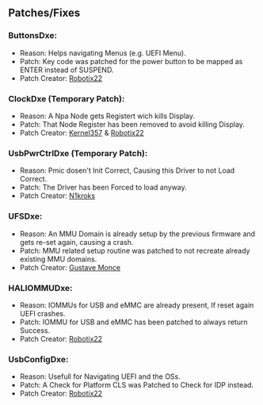 ## Patches/Fixes

### ButtonsDxe:

- Reason: Helps navigating Menus (e.g. UEFI Menu).
- Patch: Key code was patched for the power button to be mapped as ENTER instead of SUSPEND.
- Patch Creator: [Robotix22](https://github.com/Robotix22)

### ClockDxe (Temporary Patch):

- Reason: A Npa Node gets Registert wich kills Display.
- Patch: That Node Register has been removed to avoid killing Display.
- Patch Creator: [Kernel357](https://github.com/Kernel357) & [Robotix22](https://github.com/Robotix22)

### UsbPwrCtrlDxe (Temporary Patch):

- Reason: Pmic dosen't Init Correct, Causing this Driver to not Load Correct.
- Patch: The Driver has been Forced to load anyway.
- Patch Creator: [N1kroks](https://github.com/N1kroks)

### UFSDxe:

- Reason: An MMU Domain is already setup by the previous firmware and gets re-set again, causing a crash.
- Patch: MMU related setup routine was patched to not recreate already existing MMU domains.
- Patch Creator: [Gustave Monce](https://github.com/gus33000)

### HALIOMMUDxe:

- Reason: IOMMUs for USB and eMMC are already present, If reset again UEFI crashes.
- Patch: IOMMU for USB and eMMC has been patched to always return Success.
- Patch Creator: [Robotix22](https://github.com/Robotix22)

### UsbConfigDxe:

- Reason: Usefull for Navigating UEFI and the OSs.
- Patch: A Check for Platform CLS was Patched to Check for IDP instead.
- Patch Creator: [Robotix22](https://github.com/Robotix22)
